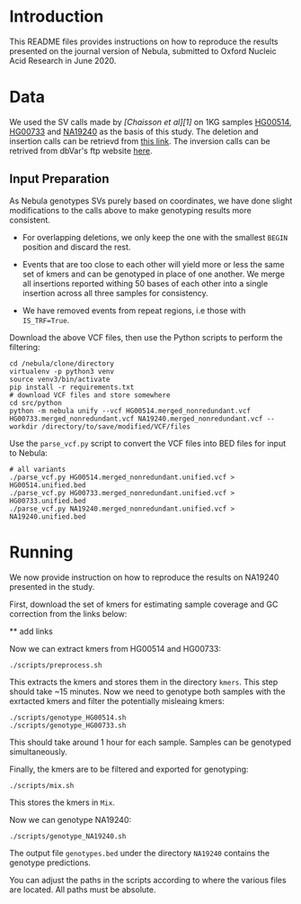 # Introduction

This README files provides instructions on how to reproduce the results presented on the journal version of Nebula, submitted to Oxford Nucleic Acid Research in June 2020.

# Data

We used the SV calls made by <cite>[Chaisson et al][1]</cite> on 1KG samples [HG00514](http://ftp.1000genomes.ebi.ac.uk/vol1/ftp/data_collections/hgsv_sv_discovery/data/CHS/HG00514/), [HG00733](http://ftp.1000genomes.ebi.ac.uk/vol1/ftp/data_collections/hgsv_sv_discovery/data/PUR/HG00733/) and [NA19240](http://ftp.1000genomes.ebi.ac.uk/vol1/ftp/data_collections/hgsv_sv_discovery/data/YRI/NA19240/high_cov_alignment/) as the basis of this study. The deletion and insertion calls can be retrievd from [this link](http://ftp.1000genomes.ebi.ac.uk/vol1/ftp/data_collections/hgsv_sv_discovery/working/20180627_PanTechnologyIntegrationSet/). The inversion calls can be retrived from dbVar's ftp website [here](https://ftp.ncbi.nlm.nih.gov/pub/dbVar/data/Homo_sapiens/by_study/genotype/nstd152/).

## Input Preparation

As Nebula genotypes SVs purely based on coordinates, we have done slight modifications to the calls above to make genotyping results more consistent.

* For overlapping deletions, we only keep the one with the smallest `BEGIN` position and discard the rest.

* Events that are too close to each other will yield more or less the same set of kmers and can be genotyped in place of one another. We merge all insertions reported withing 50 bases of each other into a single insertion across all three samples for consistency.

* We have removed events from repeat regions, i.e those with `IS_TRF=True`.

Download the above VCF files, then use the Python scripts to perform the filtering:

```
cd /nebula/clone/directory
virtualenv -p python3 venv
source venv3/bin/activate
pip install -r requirements.txt
# download VCF files and store somewhere
cd src/python
python -m nebula unify --vcf HG00514.merged_nonredundant.vcf HG00733.merged_nonredundant.vcf NA19240.merged_nonredundant.vcf --workdir /directory/to/save/modified/VCF/files
```

Use the `parse_vcf.py` script to convert the VCF files into BED files for input to Nebula:

```
# all variants
./parse_vcf.py HG00514.merged_nonredundant.unified.vcf > HG00514.unified.bed
./parse_vcf.py HG00733.merged_nonredundant.unified.vcf > HG00733.unified.bed
./parse_vcf.py NA19240.merged_nonredundant.unified.vcf > NA19240.unified.bed
```

# Running

We now provide instruction on how to reproduce the results on NA19240 presented in the study.

First, download the set of kmers for estimating sample coverage and GC correction from the links below:

** add links

Now we can extract kmers from HG00514 and HG00733:

```
./scripts/preprocess.sh
```

This extracts the kmers and stores them in the directory `kmers`. This step should take ~15 minutes. Now we need to genotype both samples with the exrtacted kmers and filter the potentially misleaing kmers:

```
./scripts/genotype_HG00514.sh
./scripts/genotype_HG00733.sh
```

This should take around 1 hour for each sample. Samples can be genotyped simultaneously.

Finally, the kmers are to be filtered and exported for genotyping:

```
./scripts/mix.sh
```

This stores the kmers in `Mix`.

Now we can genotype NA19240:

```
./scripts/genotype_NA19240.sh
```

The output file `genotypes.bed` under the directory `NA19240` contains the genotype predictions.

You can adjust the paths in the scripts according to where the various files are located. All paths must be absolute.

